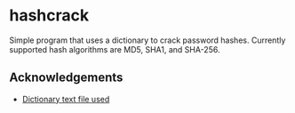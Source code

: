 # hashcrack
Simple program that uses a dictionary to crack password hashes. Currently supported hash algorithms are MD5, SHA1, and SHA-256.
## Acknowledgements

 - [Dictionary text file used](https://github.com/danielmiessler/SecLists/blob/master/Passwords/Cracked-Hashes/milw0rm-dictionary.txt)
